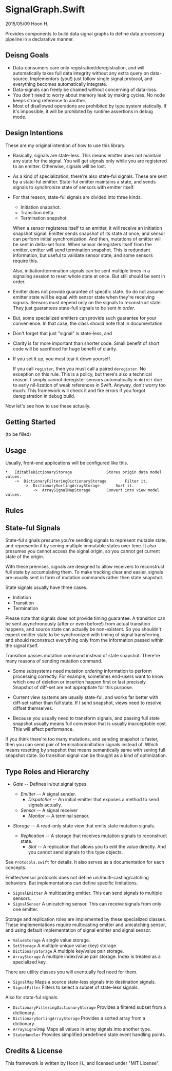 SignalGraph.Swift
=====================
2015/05/09
Hoon H.




Provides components to build data signal graphs to define data processing pipeline in
a declarative manner.





Deisng Goals
------------
-	Data-consumers care only registration/deregistration, and will automatically 
	takes full data integrity without any extra query on data-source. Implementors
	(you!) just follow single signal protocol, and everything becomes automatically
	integrate.
-	Data-signals can freely be chained without concerning of data-loss.
-	You don't need to worry about memory leak by making cycles. No node keeps
	strong reference to another.
-	Most of disallowed operations are prohibited by type system statically.
	If it's impossible, it will be prohibited by runtime assertions in debug mode.
	


Design Intentions
-----------------
These are my original intention of how to use this library.

-	Basically, signals are state-less. This means emitter does not maintain any
	state for the signal. You will get signals only while you are registered to
	an emitter. Otherwise, signals will be lost.

-	As a kind of specialization, there're also state-ful signals. These are sent
	by a state-ful emitter. State-ful emitter maintains a state, and sends signals
	to synchronize state of sensors with emitter itself. 

-	For that reason, state-ful signals are divided into three kinds.
	
	-	Initiation snapshot.
	-	Transition delta.
	-	Termination snapshot.

	When a sensor registeres itself to an emitter, it will receive an initiation
	snapshot signal. Emitter sends snapshot of its state at once, and sensor can
	perform initial synchronization. And then, mutations of emitter will be sent
	in delta-set form. When sensor deregisters itself from the emitter, emitter
	will send termination snapshot. This is redundant information, but useful to
	validate sensor state, and some sensors require this.

	Also, initiation/termination signals can be sent multiple times in a signaling
	session to reset whole state at once. But still should be sent in order.

-	Emitter does not provide guarantee of specific state. So do not assume emitter
	state will be equal with sensor state when they're receiving signals. Sensors
	must depend only on the signals to reconstruct state. They just guarantees 
	state-full signals to be sent *in order*.

-	But, some specialized emitters can provide such guarantee for your convenience.
	In that case, the class should note that in documentation.

-	Don't forget that just "signal" is state-less, and 

-	Clarity is far more important than shorter code. Small benefit of short code
	will be sacrificed for huge benefit of clarity.

-	If you set it up, you must tear it down yourself.

	If you call `register`, then you must call a paired `deregister`. No exception
	on this rule. This is a policy, but there's also a technical reason. I simply 
	cannot deregister sensors automatically in `deinit` due to early nil-lization 
	of weak references in Swift. Anyway, don't worry too much. This framework will
	check it and fire errors if you forgot deregistration in debug build.

Now let's see how to use these actually.







Getting Started
---------------
(to be filled)






Usage
-----
Usually, front-end applications will be configured like this.

	*	EditableDictionaryStorage				Stores origin data model values.
		->	DictionaryFilteringDictionaryStorage		Filter it.
			->	DictionarySortingArrayStorage		Sort it.
				->	ArraySignalMapStorage		Convert into view model values.







Rules
-----














State-ful Signals
-----------------
State-ful signals presume you're sending signals to represent mutable state, and
representin it by sening multiple immutable states over time. It also presumes 
you cannot access the signal origin, so you cannot get current state of the origin.

With these premises, signals are designed to allow receivers to reconstruct full
state by accumulating them. To make tracking clear and easier, signals are usually 
sent in form of mutation commands rather then state snapshot.

State signals usually have three cases. 

-	Initiation
-	Transition
-	Termination

Please note that signals does not provide timing guarantee. A transition can be
sent asynchronously (after or even before!) from actual transition happens, and 
source state can actually be non-existent. So you shouldn't expect emitter state
to be synchronized with timing of signal transferring, and should reconstruct 
everything only from the information passed within the signal itself.

Transition passes mutation command instead of state snapshot. There're many reasons
of sending mutation command.

-	Some subsystems need mutation *ordering* information to perform processing
	correctly. For example, sometimes end-users want to know which one of 
	deletion or insertion happen first or last precisely. Snapshot of diff-set
	are not approptiate for this purpose.

-	Current view systems are usually state-ful, and works far better with 
	diff-set rather than full state. If I send snapshot, views need to resolve
	diffset themselves. 

-	Because you usually need to transform signals, and passing full state
	snapshot usually means full conversion that is usually inacceptable cost.
	This will affect performance.

If you think there're too many mutations, and sending snapshot is faster, then you
can send pair of termination/initiation signals instead of. Which means resetting 
by snapshot that means semantically same with sening full snapshot state.
So transition signal can be thought as a kind of optimization.








Type Roles and Hierarchy
------------------------

-	*Gate*					--	Defines in/out signal types.
	-	*Emitter*			--	A signal sender.
		-	*Dispatcher*		--	An initial emitter that exposes a method to send signals actually.
	-	*Sensor*			--	A signal receiver
		-	*Monitor*		--	A terminal sensor.

-	*Storage*				--	A read-only state view that emits state mutation signals.
	-	*Replication*			--	A storage that receives mutation signals to reconstruct state.
		-	*Slot*			--	A replication that allows you to edit the value directly.
							And you cannot send signals to this type objects.

See `Protocols.swift` for details. It also serves as a documentation for each concepts.

Emitter/sensor protocols does not define uni/multi-casting/catching behaviors.
But implementations can define specific limitations. 

-	`SignalEmitter`				A multicasting emitter. This can send signals to multiple sensors.
-	`SignalSensor`				A unicatching sensor. This can receive signals from only one emitter.

Storage and replication roles are implemented by these specialized classes.
These implementations require multicasting emitter and unicatching sensor, and using default
implementation of signal emitter and signal sensor.

-	`ValueStorage`				A single value storage.
-	`SetStorage`				A multiple unique value (key) storage.
-	`DictionaryStorage`			A multiple key/value pair storage.
-	`ArrayStorage`				A multiple index/value pair storage. Index is treated as a 
								specialized key.

There are utility classes you will eventually feel need for them.

-	`SignalMap`				Maps a source state-less signals into destination signals.
-	`SignalFilter`				Filters to select a subset of state-less signals.

Also for state-ful signals.

-	`DictionaryFilteringDictionaryStorage`	Provides a filtered subset from a dictionary.
-	`DictionarySortingArrayStorage`		Provides a sorted array from a dictionary.
-	`ArraySignalMap`			Maps all values in array signals into another type.
-	`StateHandler`				Provides simplified predefined state event handling points.























Credits & License
-----------------
This framework is written by Hoon H., and licensed under "MIT License".




